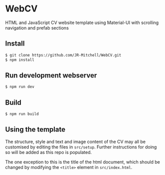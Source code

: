 # WebCV
HTML and JavaScript CV website template using Material-UI with scrolling navigation and prefab sections

## Install

```bash
$ git clone https://github.com/JR-Mitchell/WebCV.git
$ npm install
```

## Run development webserver

```bash
$ npm run dev
```

## Build

```bash
$ npm run build
```

## Using the template

The structure, style and text and image content of the CV may all be customised by editing the files in `src/setup`.
Further instructions for doing so will be added as this repo is populated. 

The one exception to this is the title of the html document, which should be changed by modifying the `<title>` element in `src/index.html`.
